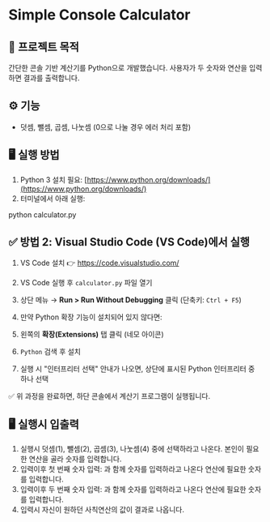 # Simple Console Calculator

## 📝 프로젝트 목적
간단한 콘솔 기반 계산기를 Python으로 개발했습니다. 사용자가 두 숫자와 연산을 입력하면 결과를 출력합니다.

## ⚙️ 기능
- 덧셈, 뺄셈, 곱셈, 나눗셈 (0으로 나눌 경우 에러 처리 포함)

## 🖥️ 실행 방법
1. Python 3 설치 필요: [https://www.python.org/downloads/](https://www.python.org/downloads/)
2. 터미널에서 아래 실행:

python calculator.py

## ✅ 방법 2: Visual Studio Code (VS Code)에서 실행
1. VS Code 설치 👉 https://code.visualstudio.com/

2. VS Code 실행 후 `calculator.py` 파일 열기

3. 상단 메뉴 → **Run > Run Without Debugging** 클릭 (단축키: `Ctrl + F5`)

4. 만약 Python 확장 기능이 설치되어 있지 않다면:

5. 왼쪽의 **확장(Extensions)** 탭 클릭 (네모 아이콘)

6. `Python` 검색 후 설치

7. 실행 시 "인터프리터 선택" 안내가 나오면, 상단에 표시된 Python 인터프리터 중 하나 선택

✅ 위 과정을 완료하면, 하단 콘솔에서 계산기 프로그램이 실행됩니다.

## 🖥️ 실행시 입출력
1. 실행시 덧셈(1), 뺄셈(2), 곱셈(3), 나눗셈(4) 중에 선택하라고 나온다. 본인이 필요한 연산을 골라 숫자를 입력합니다.
2. 입력이후 첫 번째 숫자 입력: 과 함께 숫자를 입력하라고 나온다 연산에 필요한 숫자를 입력합니다.
3. 입력이후 두 번째 숫자 입력: 과 함께 숫자를 입력하라고 나온다 연산에 필요한 숫자를 입력합니다.
4. 입력시 자신이 원하던 사칙연산의 값이 결과로 나옵니다.

